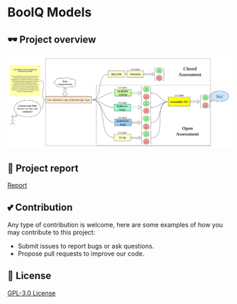 # BoolQ Models

## 🕶 Project overview
![pipeline](https://github.com/jszyxw/boolq-project/blob/main/report/%E4%BA%92%E8%81%94%E7%BD%91%E6%95%B0%E6%8D%AE%E6%8C%96%E6%8E%98%202020%20fall%20%E5%9B%A2%E9%98%9F%E9%A1%B9%E7%9B%AE%20Boolean%20Question.assets/hw3-pipeline.svg)

## 📝 Project report
[Report](https://github.com/jszyxw/boolq-project/blob/main/report/互联网数据挖掘%202020%20fall%20团队项目%20Boolean%20Question.md)

## 💕 Contribution
Any type of contribution is welcome, here are some examples of how you may contribute to this project:
- Submit issues to report bugs or ask questions.
- Propose pull requests to improve our code.

## 🚧 License 
[GPL-3.0 License](https://github.com/jszyxw/boolq-project/blob/main/LICENSE)

